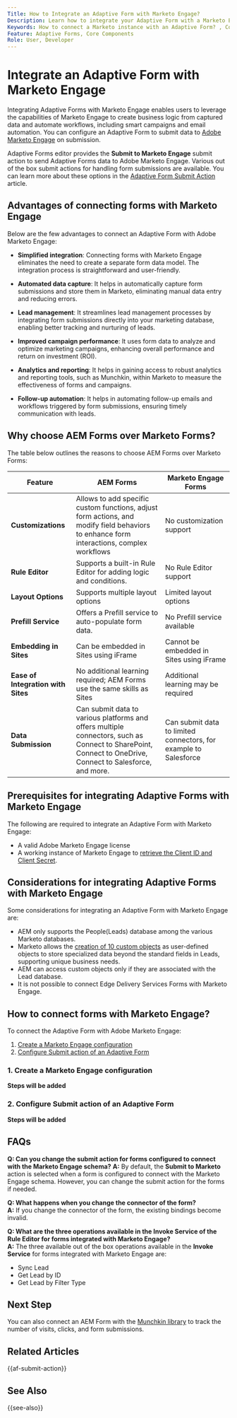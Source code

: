 ```yaml
---
Title: How to Integrate an Adaptive Form with Marketo Engage?
Description: Learn how to integrate your Adaptive Form with a Marketo Engage instance.
Keywords: How to connect a Marketo instance with an Adaptive Form? , Connect a form to Marketo, Integrate a form with Marketo Engage, Integrate an Adaptive Form with a Marketo instance, Submit data from form to Marketo. 
Feature: Adaptive Forms, Core Components
Role: User, Developer
---
```


# Integrate an Adaptive Form with Marketo Engage

Integrating Adaptive Forms with Marketo Engage enables users to leverage the capabilities of Marketo Engage to create business logic from captured data and automate workflows, including smart campaigns and email automation. You can configure an Adaptive Form to submit data to [Adobe Marketo Engage](https://experienceleague.adobe.com/en/docs/marketo/using/home) on submission.  

Adaptive Forms editor provides the **Submit to Marketo Engage** submit action to send Adaptive Forms data to Adobe Marketo Engage. Various out of the box submit actions for handling form submissions are available. You can learn more about these options in the [Adaptive Form Submit Action](/help/forms/configure-submit-actions-core-components.md) article.

## Advantages of connecting forms with Marketo Engage

Below are the few advantages to connect an Adaptive Form with Adobe Marketo Engage:

* **Simplified integration**: Connecting forms with Marketo Engage eliminates the need to create a separate form data model. The integration process is straightforward and user-friendly.
* **Automated data capture**: It helps in automatically capture form submissions and store them in Marketo, eliminating manual data entry and reducing errors.

* **Lead management**: It streamlines lead management processes by integrating form submissions directly into your marketing database, enabling better tracking and nurturing of leads.

* **Improved campaign performance**: It uses form data to analyze and optimize marketing campaigns, enhancing overall performance and return on investment (ROI).

* **Analytics and reporting**: It helps in gaining access to robust analytics and reporting tools, such as Munchkin, within Marketo to measure the effectiveness of forms and campaigns.

* **Follow-up automation**: It helps in automating follow-up emails and workflows triggered by form submissions, ensuring timely communication with leads.

## Why choose AEM Forms over Marketo Forms?

The table below outlines the reasons to choose AEM Forms over Marketo Forms:

| **Feature** | **AEM Forms**| **Marketo Engage Forms** |
|-------------------------------------|----------------------------------------------------------------------|-----------------------------------------------------------|
| **Customizations** | Allows to add specific custom functions, adjust form actions, and modify field behaviors to enhance form interactions, complex workflows | No customization support |
| **Rule Editor**| Supports a built-in Rule Editor for adding logic and conditions.      | No Rule Editor support|
| **Layout Options** | Supports multiple layout options| Limited layout options |
| **Prefill Service** | Offers a Prefill service to auto-populate form data. | No Prefill service available|
| **Embedding in Sites** | Can be embedded in Sites using iFrame| Cannot be embedded in Sites using iFrame|
| **Ease of Integration with Sites**  | No additional learning required; AEM Forms use the same skills as Sites | Additional learning may be required|
| **Data Submission**| Can submit data to various platforms and offers multiple connectors, such as Connect to SharePoint, Connect to OneDrive, Connect to Salesforce, and more.| Can submit data to limited connectors, for example to Salesforce |

## Prerequisites for integrating Adaptive Forms with Marketo Engage

The following are required to integrate an Adaptive Form with Marketo Engage:

* A valid Adobe Marketo Engage license
* A working instance of Marketo Engage to [retrieve the Client ID and Client Secret](https://experienceleague.adobe.com/en/docs/marketo/using/product-docs/administration/additional-integrations/create-a-custom-service-for-use-with-rest-api).

## Considerations for integrating Adaptive Forms with Marketo Engage

Some considerations for integrating an Adaptive Form with Marketo Engage are:

* AEM only supports the People(Leads) database among the various Marketo databases.
* Marketo allows the [creation of 10 custom objects](https://experienceleague.adobe.com/en/docs/marketo/using/product-docs/administration/marketo-custom-objects/add-marketo-custom-object-fields) as user-defined objects to store specialized data beyond the standard fields in Leads, supporting unique business needs.
* AEM can access custom objects only if they are associated with the Lead database.
* It is not possible to connect Edge Delivery Services Forms with Marketo Engage.

## How to connect forms with Marketo Engage?

To connect the Adaptive Form with Adobe Marketo Engage:
1. [Create a Marketo Engage configuration](#1-create-a-marketo-engage-configuration) 
1. [Configure Submit action of an Adaptive Form](#2-configure-submit-action-of-an-adaptive-form)


### 1. Create a Marketo Engage configuration

**Steps will be added**

### 2. Configure Submit action of an Adaptive Form

**Steps will be added**

## FAQs

**Q: Can you change the submit action for forms configured to connect with the Marketo Engage schema?**
    **A:** By default, the **Submit to Marketo** action is selected when a form is configured to connect with the Marketo Engage schema. However, you can change the submit action for the forms if needed.

**Q: What happens when you change the connector of the form?**  
    **A:** If you change the connector of the form, the existing bindings become invalid.

**Q: What are the three operations available in the Invoke Service of the Rule Editor for forms integrated with Marketo Engage?**  
    **A:** The three available out of the box operations available in the **Invoke Service** for forms integrated with Marketo Engage are:
* Sync Lead
* Get Lead by ID
* Get Lead by Filter Type

## Next Step

You can also connect an AEM Form with the [Munchkin library](https://experienceleague.adobe.com/en/docs/marketo/using/product-docs/administration/setup/munchkin) to track the number of visits, clicks, and form submissions.

## Related Articles

{{af-submit-action}}

## See Also

{{see-also}}





